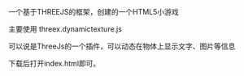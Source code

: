 一个基于THREEJS的框架，创建的一个HTML5小游戏

主要使用 threex.dynamictexture.js

可以说是ThreeJs的一个插件，可以动态在物体上显示文字、图片等信息

下载后打开index.html即可。

